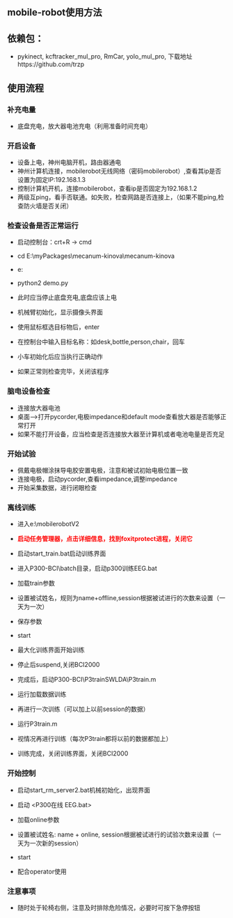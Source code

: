 ## mobile-robot使用方法

## 依赖包：
* pykinect, kcftracker_mul_pro, RmCar, yolo_mul_pro, 下载地址https://github.com/trzp

## 使用流程
### 补充电量
* 底盘充电，放大器电池充电（利用准备时间充电）

### 开启设备
* 设备上电，神州电脑开机，路由器通电
* 神州计算机连接，mobilerobot无线网络（密码mobilerobot）,查看其ip是否设置为固定IP:192.168.1.3
* 控制计算机开机，连接mobilerobot，查看ip是否固定为192.168.1.2
* 两级互ping，看手否联通。如失败，检查网路是否连接上，（如果不能ping,检查防火墙是否关闭）

### 检查设备是否正常运行
* 启动控制台：crt+R -> cmd
* cd E:\myPackages\mecanum-kinova\mecanum-kinova
* e:
* python2 demo.py

* 此时应当停止底盘充电,底盘应该上电
* 机械臂初始化，显示摄像头界面
* 使用鼠标框选目标物后，enter
* 在控制台中输入目标名称：如desk,bottle,person,chair，回车
* 小车初始化后应当执行正确动作
* 如果正常则检查完毕，关闭该程序

### 脑电设备检查
* 连接放大器电池
* 桌面—>打开pycorder,电极impedance和default mode查看放大器是否能够正常打开
* 如果不能打开设备，应当检查是否连接放大器至计算机或者电池电量是否充足

### 开始试验
* 佩戴电极帽涂抹导电胶安置电极，注意和被试初始电极位置一致
* 连接电极，启动pycorder,查看impedance,调整impedance
* 开始采集数据，进行闭眼检查

### 离线训练
* 进入e:\mobilerobotV2

* **<font color=#FF0000>启动任务管理器，点击详细信息，找到foxitprotect进程，关闭它</font>**

* 启动start_train.bat启动训练界面
* 进入P300-BCI\batch目录，启动p300训练EEG.bat
* 加载train参数
* 设置被试姓名，规则为name+offline,session根据被试进行的次数来设置（一天为一次）
* 保存参数
* start
* 最大化训练界面开始训练
* 停止后suspend,关闭BCI2000

* 完成后，启动P300-BCI\P3trainSWLDA\P3train.m
* 运行加载数据训练

* 再进行一次训练（可以加上以前session的数据）
* 运行P3train.m
* 视情况再进行训练（每次P3train都将以前的数据都加上）

* 训练完成，关闭训练界面，关闭BCI2000

### 开始控制
* 启动start_rm_server2.bat机械初始化，出现界面
* 启动 <P300在线 EEG.bat>
* 加载online参数
* 设置被试姓名: name + online, session根据被试进行的试验次数来设置（一天为一次新的session）
* start

* 配合operator使用

### 注意事项
* 随时处于轮椅右侧，注意及时排除危险情况，必要时可按下急停按钮

